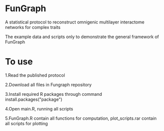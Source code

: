 # FunGraph

A statistical protocol to reconstruct omnigenic multilayer interactome networks for complex traits

The example data and scripts only to demonstrate the general framework of FunGraph

# To use

1.Read the published protocol

2.Download all files in Fungraph repository

3.Install required R packages through command install.packages("package")

4.Open main.R, running all scripts

5.FunGraph.R contain all functions for computation, plot_scripts.rar contain all scripts for plotting
